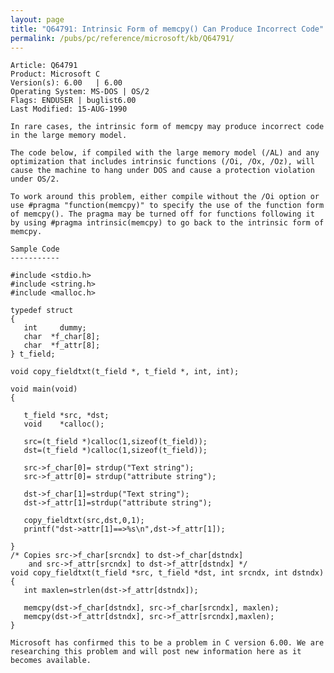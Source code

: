 ```yaml
---
layout: page
title: "Q64791: Intrinsic Form of memcpy() Can Produce Incorrect Code"
permalink: /pubs/pc/reference/microsoft/kb/Q64791/
---
```


	Article: Q64791
	Product: Microsoft C
	Version(s): 6.00   | 6.00
	Operating System: MS-DOS | OS/2
	Flags: ENDUSER | buglist6.00
	Last Modified: 15-AUG-1990
	
	In rare cases, the intrinsic form of memcpy may produce incorrect code
	in the large memory model.
	
	The code below, if compiled with the large memory model (/AL) and any
	optimization that includes intrinsic functions (/Oi, /Ox, /Oz), will
	cause the machine to hang under DOS and cause a protection violation
	under OS/2.
	
	To work around this problem, either compile without the /Oi option or
	use #pragma "function(memcpy)" to specify the use of the function form
	of memcpy(). The pragma may be turned off for functions following it
	by using #pragma intrinsic(memcpy) to go back to the intrinsic form of
	memcpy.
	
	Sample Code
	-----------
	
	#include <stdio.h>
	#include <string.h>
	#include <malloc.h>
	
	typedef struct
	{
	   int     dummy;
	   char  *f_char[8];
	   char  *f_attr[8];
	} t_field;
	
	void copy_fieldtxt(t_field *, t_field *, int, int);
	
	void main(void)
	{
	
	   t_field *src, *dst;
	   void    *calloc();
	
	   src=(t_field *)calloc(1,sizeof(t_field));
	   dst=(t_field *)calloc(1,sizeof(t_field));
	
	   src->f_char[0]= strdup("Text string");
	   src->f_attr[0]= strdup("attribute string");
	
	   dst->f_char[1]=strdup("Text string");
	   dst->f_attr[1]=strdup("attribute string");
	
	   copy_fieldtxt(src,dst,0,1);
	   printf("dst->attr[1]==>%s\n",dst->f_attr[1]);
	
	}
	/* Copies src->f_char[srcndx] to dst->f_char[dstndx]
	    and src->f_attr[srcndx] to dst->f_attr[dstndx] */
	void copy_fieldtxt(t_field *src, t_field *dst, int srcndx, int dstndx)
	{
	   int maxlen=strlen(dst->f_attr[dstndx]);
	
	   memcpy(dst->f_char[dstndx], src->f_char[srcndx], maxlen);
	   memcpy(dst->f_attr[dstndx], src->f_attr[srcndx],maxlen);
	}
	
	Microsoft has confirmed this to be a problem in C version 6.00. We are
	researching this problem and will post new information here as it
	becomes available.
